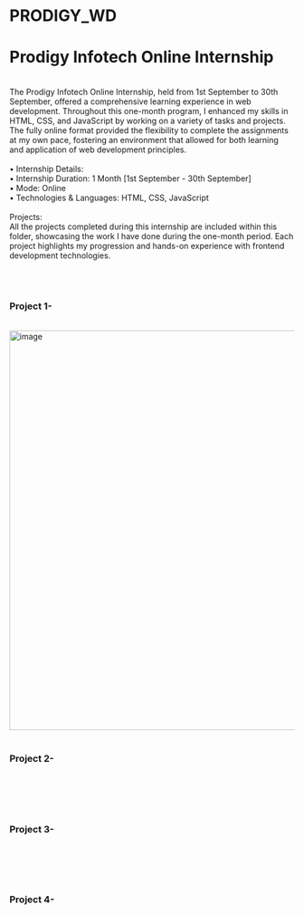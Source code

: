 # PRODIGY_WD


<h1> Prodigy Infotech Online Internship </h1> <br>
The Prodigy Infotech Online Internship, held from 1st September to 30th September, offered a comprehensive learning experience in web development. Throughout this one-month program, I enhanced my skills in HTML, CSS, and JavaScript by working on a variety of tasks and projects. The fully online format provided the flexibility to complete the assignments at my own pace, fostering an environment that allowed for both learning and application of web development principles.
<br> <br>
• Internship Details: <br>
• Internship Duration: 1 Month [1st September - 30th September] <br>
• Mode: Online <br>
• Technologies & Languages: HTML, CSS, JavaScript <br> <br>
Projects: <br>
All the projects completed during this internship are included within this folder, showcasing the work I have done during the one-month period. Each project highlights my progression and hands-on experience with frontend development technologies.

<br> <br>
<h3> Project 1- </h3>
<br>
<img width="706" alt="image" src="https://github.com/user-attachments/assets/6694721b-6da4-42cc-9cbf-c87cee558ef8">
<br> <br>
<h3> Project 2- </h3>
<br>


<br> <br>
<h3> Project 3- </h3>
<br>

<br> <br>
<h3> Project 4- </h3>
<br>
